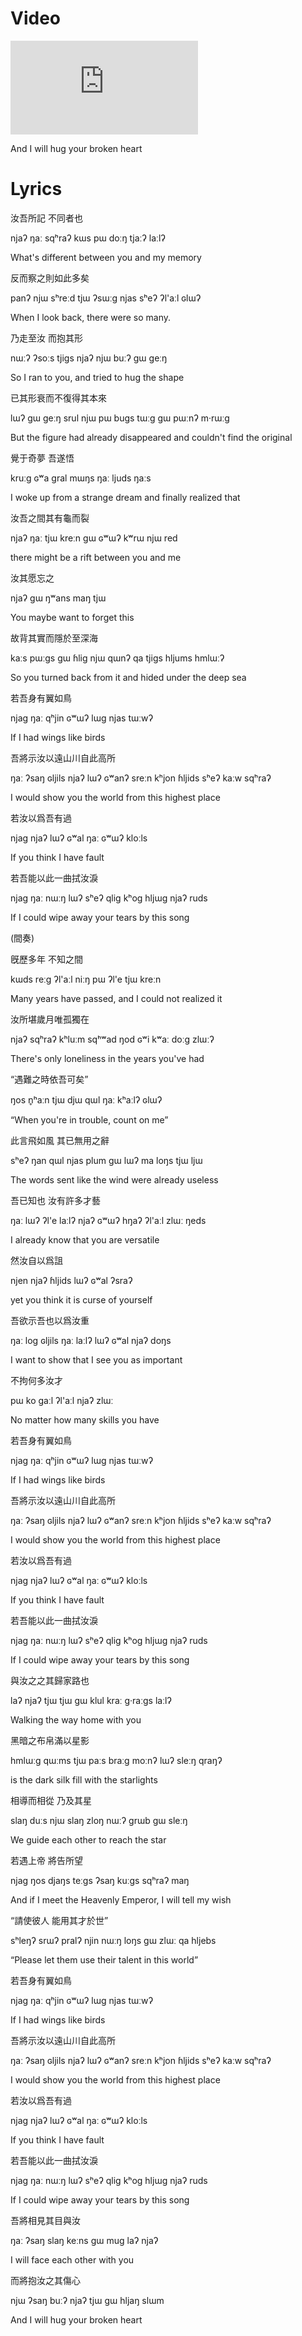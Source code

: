 
# Video

<iframe class="youtube" src="https://www.youtube.com/embed/04Yw2Zpp2jc" title="YouTube video player" frameborder="0" allow="accelerometer; autoplay; clipboard-write; encrypted-media; gyroscope; picture-in-picture" allowfullscreen></iframe>

And I will hug your broken heart

# Lyrics

汝吾所記 不同者也

njaʔ ŋaː sqʰraʔ kɯs pɯ doːŋ tjaːʔ laːlʔ

What's different between you and my memory

反而察之則如此多矣

panʔ njɯ sʰreːd tjɯ ʔsɯːɡ njas sʰeʔ ʔl'aːl ɢlɯʔ

When I look back, there were so many.

乃走至汝 而抱其形

nɯːʔ ʔsoːs tjiɡs njaʔ njɯ buːʔ ɡɯ ɡeːŋ

So I ran to you, and tried to hug the shape

已其形衰而不復得其本來

lɯʔ ɡɯ ɡeːŋ srul njɯ pɯ buɡs tɯːɡ ɡɯ pɯːnʔ m·rɯːɡ

But the figure had already disappeared and couldn't find the original

覺于奇夢 吾遂悟

kruːɡ ɢʷa ɡral mɯŋs ŋaː ljuds ŋaːs

I woke up from a strange dream and finally realized that

汝吾之間其有龜而裂

njaʔ ŋaː tjɯ kreːn ɡɯ ɢʷɯʔ kʷrɯ njɯ red

there might be a rift between you and me

汝其愿忘之

njaʔ ɡɯ ŋʷans maŋ tjɯ

You maybe want to forget this

故背其實而隱於至深海

kaːs pɯːɡs ɡɯ ɦliɡ njɯ qɯnʔ qa tjiɡs hljums hmlɯːʔ

So you turned back from it and hided under the deep sea

若吾身有翼如鳥

njaɡ ŋaː qʰjin ɢʷɯʔ lɯɡ njas tɯːwʔ

If I had wings like birds

吾將示汝以遠山川自此高所

ŋaː ʔsaŋ ɢljils njaʔ lɯʔ ɢʷanʔ sreːn kʰjon ɦljids sʰeʔ kaːw sqʰraʔ

I would show you the world from this highest place

若汝以爲吾有過

njaɡ njaʔ lɯʔ ɢʷal ŋaː ɢʷɯʔ kloːls

If you think I have fault

若吾能以此一曲拭汝淚

njaɡ ŋaː nɯːŋ lɯʔ sʰeʔ qliɡ kʰoɡ hljɯɡ njaʔ ruds

If I could wipe away your tears by this song

(間奏)

旣歷多年 不知之間

kɯds reːɡ ʔl'aːl niːŋ pɯ ʔl'e tjɯ kreːn

Many years have passed, and I could not realized it

汝所堪歲月唯孤獨在

njaʔ sqʰraʔ kʰluːm sqʰʷad ŋod ɢʷi kʷaː doːɡ zlɯːʔ

There's only loneliness in the years you've had

“遇難之時依吾可矣”

ŋos n̥ʰaːn tjɯ djɯ qɯl ŋaː kʰaːlʔ ɢlɯʔ

“When you're in trouble, count on me”

此言飛如風 其已無用之辭

sʰeʔ ŋan qɯl njas plum ɡɯ lɯʔ ma loŋs tjɯ ljɯ

The words sent like the wind were already useless

吾已知也 汝有許多才藝

ŋaː lɯʔ ʔl'e laːlʔ njaʔ ɢʷɯʔ hŋaʔ ʔl'aːl zlɯː ŋeds

I already know that you are versatile

然汝自以爲詛

njen njaʔ ɦljids lɯʔ ɢʷal ʔsraʔ

yet you think it is curse of yourself

吾欲示吾也以爲汝重

ŋaː loɡ ɢljils ŋaː laːlʔ lɯʔ ɢʷal njaʔ doŋs

I want to show that I see you as important

不拘何多汝才

pɯ ko ɡaːl ʔl'aːl njaʔ zlɯː

No matter how many skills you have

若吾身有翼如鳥

njaɡ ŋaː qʰjin ɢʷɯʔ lɯɡ njas tɯːwʔ

If I had wings like birds

吾將示汝以遠山川自此高所

ŋaː ʔsaŋ ɢljils njaʔ lɯʔ ɢʷanʔ sreːn kʰjon ɦljids sʰeʔ kaːw sqʰraʔ

I would show you the world from this highest place

若汝以爲吾有過

njaɡ njaʔ lɯʔ ɢʷal ŋaː ɢʷɯʔ kloːls

If you think I have fault

若吾能以此一曲拭汝淚

njaɡ ŋaː nɯːŋ lɯʔ sʰeʔ qliɡ kʰoɡ hljɯɡ njaʔ ruds

If I could wipe away your tears by this song

與汝之之其歸家路也

laʔ njaʔ tjɯ tjɯ ɡɯ klul kraː ɡ·raːɡs laːlʔ

Walking the way home with you

黑暗之布帛滿以星影

hmlɯːɡ qɯːms tjɯ paːs braːɡ moːnʔ lɯʔ sleːŋ qraŋʔ

is the dark silk fill with the starlights

相導而相從 乃及其星

slaŋ duːs njɯ slaŋ zloŋ nɯːʔ ɡrɯb ɡɯ sleːŋ

We guide each other to reach the star

若遇上帝 將告所望

njaɡ ŋos djaŋs teːɡs ʔsaŋ kuːɡs sqʰraʔ maŋ

And if I meet the Heavenly Emperor, I will tell my wish

“請使彼人 能用其才於世”

sʰleŋʔ srɯʔ pralʔ njin nɯːŋ loŋs ɡɯ zlɯː qa hljebs

“Please let them use their talent in this world”

若吾身有翼如鳥

njaɡ ŋaː qʰjin ɢʷɯʔ lɯɡ njas tɯːwʔ

If I had wings like birds

吾將示汝以遠山川自此高所

ŋaː ʔsaŋ ɢljils njaʔ lɯʔ ɢʷanʔ sreːn kʰjon ɦljids sʰeʔ kaːw sqʰraʔ

I would show you the world from this highest place

若汝以爲吾有過

njaɡ njaʔ lɯʔ ɢʷal ŋaː ɢʷɯʔ kloːls

If you think I have fault

若吾能以此一曲拭汝淚

njaɡ ŋaː nɯːŋ lɯʔ sʰeʔ qliɡ kʰoɡ hljɯɡ njaʔ ruds

If I could wipe away your tears by this song

吾將相見其目與汝

ŋaː ʔsaŋ slaŋ keːns ɡɯ muɡ laʔ njaʔ

I will face each other with you

而將抱汝之其傷心

njɯ ʔsaŋ buːʔ njaʔ tjɯ ɡɯ hljaŋ slɯm

And I will hug your broken heart
